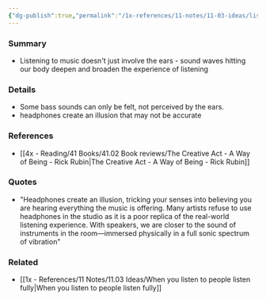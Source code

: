 ```yaml
---
{"dg-publish":true,"permalink":"/1x-references/11-notes/11-03-ideas/listen-to-music-with-your-entire-body/","title":"Listen to music with your entire body","dgShowBacklinks":false}
---
```



### Summary
- Listening to music doesn't just involve the ears - sound waves hitting our body deepen and broaden the experience of listening

### Details
- Some bass sounds can only be felt, not perceived by the ears.
- headphones create an illusion that may not be accurate

### References
- [[4x - Reading/41 Books/41.02 Book reviews/The Creative Act - A Way of Being - Rick Rubin\|The Creative Act - A Way of Being - Rick Rubin]]

### Quotes
- "Headphones create an illusion, tricking your senses into believing you are hearing everything the music is offering. Many artists refuse to use headphones in the studio as it is a poor replica of the real-world listening experience. With speakers, we are closer to the sound of instruments in the room—immersed physically in a full sonic spectrum of vibration"

### Related
- [[1x - References/11 Notes/11.03 Ideas/When you listen to people listen fully\|When you listen to people listen fully]]